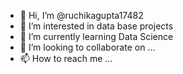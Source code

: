 - 👋 Hi, I’m @ruchikagupta17482
- 👀 I’m interested in data base projects
- 🌱 I’m currently learning Data Science
- 💞️ I’m looking to collaborate on ...
- 📫 How to reach me ...

<!---
ruchikagupta17482/ruchikagupta17482 is a ✨ special ✨ repository because its `README.md` (this file) appears on your GitHub profile.
You can click the Preview link to take a look at your changes.
--->
